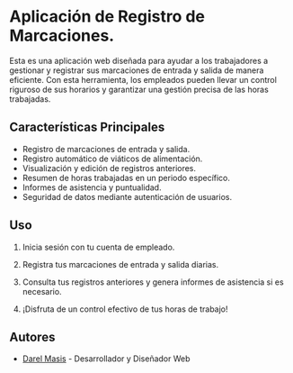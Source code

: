 # Aplicación de Registro de Marcaciones.

Esta es una aplicación web diseñada para ayudar a los trabajadores a gestionar y registrar sus marcaciones de entrada y salida de manera eficiente. Con esta herramienta, los empleados pueden llevar un control riguroso de sus horarios y garantizar una gestión precisa de las horas trabajadas.

## Características Principales
- Registro de marcaciones de entrada y salida.
- Registro automático de viáticos de alimentación.
- Visualización y edición de registros anteriores.
- Resumen de horas trabajadas en un periodo específico.
- Informes de asistencia y puntualidad.
- Seguridad de datos mediante autenticación de usuarios.

## Uso

1. Inicia sesión con tu cuenta de empleado.

2. Registra tus marcaciones de entrada y salida diarias.

3. Consulta tus registros anteriores y genera informes de asistencia si es necesario.

4. ¡Disfruta de un control efectivo de tus horas de trabajo!

## Autores

- [Darel Masis](https://github.com/darrelmasis) - Desarrollador y Diseñador Web